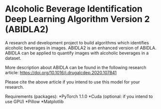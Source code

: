 # Alcoholic Beverage Identification Deep Learning Algorithm Version 2 (ABIDLA2)

A research and development project to build algorithms which identifies alcoholic beverages in images. ABIDLA2 is an enhanced version of ABIDLA.
ABIDLA can be applied to quantify images with alcoholic beverages in a dataset. 

More description about ABIDLA can be found in the following research article:
https://doi.org/10.1016/j.drugalcdep.2020.107841

Please cite the above article if you intend to use this model for your research.

Requirements (packages):
*PyTorch 1.1.0
*Cuda (optional: if you intend to use GPU)
*Pillow
*Matplotlib
